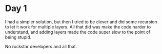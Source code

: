 # Day 1

I had a simpler solution, but then I tried to be clever
and did some recursion to let it work for multiple
layers. All that did was make the code harder to understand,
and adding layers made the code super slow to the point of
being stupid.

No rockstar developers and all that.
